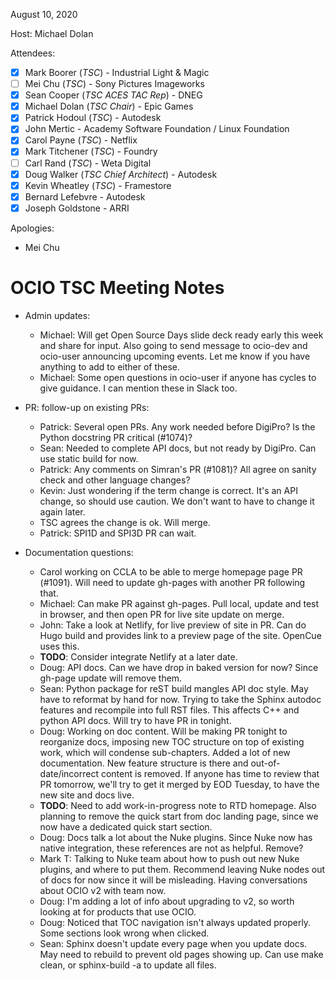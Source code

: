 <!-- SPDX-License-Identifier: CC-BY-4.0 -->
<!-- Copyright Contributors to the OpenColorIO Project. -->

August 10, 2020

Host: Michael Dolan

Attendees:
  * [X] Mark Boorer (_TSC_) - Industrial Light & Magic
  * [ ] Mei Chu (_TSC_) - Sony Pictures Imageworks
  * [X] Sean Cooper (_TSC ACES TAC Rep_) - DNEG
  * [X] Michael Dolan (_TSC Chair_) - Epic Games
  * [X] Patrick Hodoul (_TSC_) - Autodesk
  * [X] John Mertic - Academy Software Foundation / Linux Foundation
  * [X] Carol Payne (_TSC_) - Netflix
  * [X] Mark Titchener (_TSC_) - Foundry
  * [ ] Carl Rand (_TSC_) - Weta Digital
  * [X] Doug Walker (_TSC Chief Architect_) - Autodesk
  * [X] Kevin Wheatley (_TSC_) - Framestore
  * [X] Bernard Lefebvre - Autodesk
  * [X] Joseph Goldstone - ARRI

Apologies:
  * Mei Chu

# **OCIO TSC Meeting Notes**

* Admin updates:
    - Michael: Will get Open Source Days slide deck ready early this week and 
      share for input. Also going to send message to ocio-dev and ocio-user 
      announcing upcoming events. Let me know if you have anything to add to 
      either of these.
    - Michael: Some open questions in ocio-user if anyone has cycles to give 
      guidance. I can mention these in Slack too.

* PR: follow-up on existing PRs:
    - Patrick: Several open PRs. Any work needed before DigiPro? Is the Python 
      docstring PR critical (#1074)?
    - Sean: Needed to complete API docs, but not ready by DigiPro. Can use 
      static build for now.
    - Patrick: Any comments on Simran's PR (#1081)? All agree on sanity check 
      and other language changes?
    - Kevin: Just wondering if the term change is correct. It's an API change, 
      so should use caution. We don't want to have to change it again later.
    - TSC agrees the change is ok. Will merge.
    - Patrick: SPI1D and SPI3D PR can wait.

* Documentation questions:
    - Carol working on CCLA to be able to merge homepage page PR (#1091). Will 
      need to update gh-pages with another PR following that.
    - Michael: Can make PR against gh-pages. Pull local, update and test in 
      browser, and then open PR for live site update on merge.
    - John: Take a look at Netlify, for live preview of site in PR. Can do Hugo 
      build and provides link to a preview page of the site. OpenCue uses this.
    - **TODO**: Consider integrate Netlify at a later date.
    - Doug: API docs. Can we have drop in baked version for now? Since gh-page 
      update will remove them.
    - Sean: Python package for reST build mangles API doc style. May have to 
      reformat by hand for now. Trying to take the Sphinx autodoc features and 
      recompile into full RST files. This affects C++ and python API docs. Will 
      try to have PR in tonight.
    - Doug: Working on doc content. Will be making PR tonight to reorganize docs, 
      imposing new TOC structure on top of existing work, which will condense 
      sub-chapters. Added a lot of new documentation. New feature structure is 
      there and out-of-date/incorrect content is removed. If anyone has time to 
      review that PR tomorrow, we'll try to get it merged by EOD Tuesday, to have 
      the new site and docs live.
    - **TODO**: Need to add work-in-progress note to RTD homepage. Also planning to 
      remove the quick start from doc landing page, since we now have a dedicated 
      quick start section.
    - Doug: Docs talk a lot about the Nuke plugins. Since Nuke now has native 
      integration, these references are not as helpful. Remove?
    - Mark T: Talking to Nuke team about how to push out new Nuke plugins, and where 
      to put them. Recommend leaving Nuke nodes out of docs for now since it will be 
      misleading. Having conversations about OCIO v2 with team now.
    - Doug: I'm adding a lot of info about upgrading to v2, so worth looking at for 
      products that use OCIO.
    - Doug: Noticed that TOC navigation isn't always updated properly. Some sections 
      look wrong when clicked.
    - Sean: Sphinx doesn't update every page when you update docs. May need to rebuild 
      to prevent old pages showing up. Can use make clean, or  sphinx-build -a to 
      update all files.
